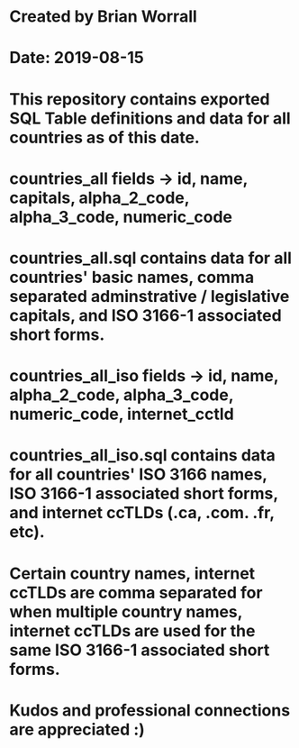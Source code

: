 # Created by Brian Worrall
# Date: 2019-08-15

# This repository contains exported SQL Table definitions and data for all countries as of this date.

# countries_all fields -> id, name, capitals, alpha_2_code, alpha_3_code, numeric_code
# countries_all.sql contains data for all countries' basic names, comma separated adminstrative / legislative capitals, and ISO 3166-1 associated short forms.

# countries_all_iso fields -> id, name, alpha_2_code, alpha_3_code, numeric_code, internet_cctld
# countries_all_iso.sql contains data for all countries' ISO 3166 names, ISO 3166-1 associated short forms, and internet ccTLDs (.ca, .com. .fr, etc).
# Certain country names, internet ccTLDs are comma separated for when multiple country names, internet ccTLDs are used for the same ISO 3166-1 associated short forms.

# Kudos and professional connections are appreciated :)
